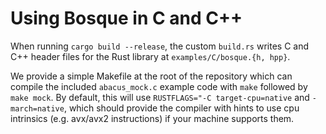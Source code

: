 # Using Bosque in C and C++
When running `cargo build --release`, the custom `build.rs` writes C and C++ header files for the Rust library at `examples/C/bosque.{h, hpp}`.

We provide a simple Makefile at the root of the repository which can compile the included `abacus_mock.c` example code with `make` followed by `make mock`. By default, this will use `RUSTFLAGS="-C target-cpu=native` and `-march=native`, which should provide the compiler with hints to use cpu intrinsics (e.g. avx/avx2 instructions) if your machine supports them.